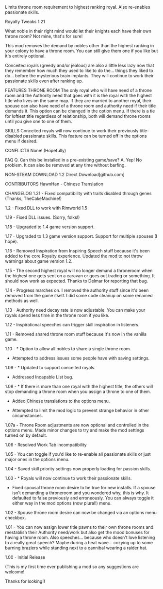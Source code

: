 Limits throne room requirement to highest ranking royal. Also re-enables passionate skills.

Royalty Tweaks 1.21

What noble in their right mind would let their knights each have their own throne room? Not mine, that's for sure!

This mod removes the demand by nobles other than the highest ranking in your colony to have a throne room. You can still give them one if you like but it's entirely optional.

Conceited royals (greedy and/or jealous) are also a little less lazy now that they remember how much they used to like to do the... things they liked to do... before the mysterious brain implants. They will continue to work their passionate skills even after ranking up.

FEATURES
THRONE ROOM
The only royal who will have need of a throne room and the Authority need that goes with it is the royal with the highest title who lives on the same map.
If they are married to another royal, their spouse can also have need of a throne room and authority need if their title demands it. This option can be changed in the option menu.
If there is a tie for loftiest title regardless of relationship, both will demand throne rooms until you give one to one of them.

SKILLS
Conceited royals will now continue to work their previously title-disabled passionate skills. This feature can be turned off in the options menu if desired.

CONFLICTS
None! (Hopefully)

FAQ
Q. Can this be installed in a pre-existing game/save?
A. Yep! No problem. It can also be removed at any time without barfing.

NON-STEAM DOWNLOAD
1.2 Direct Download[github.com]

CONTRIBUTORS
HawnHan - Chinese Translation

CHANGELOG
1.21 - Fixed compatibility with traits disabled through genes (Thanks, TheCakeMachine!)

1.2 - Fixed DLL to work with Rimworld 1.5

1.19 - Fixed DLL issues. (Sorry, folks!)

1.18 - Upgraded to 1.4 game version support.

1.17 - Upgraded to 1.3 game version support.
Support for multiple spouses (I hope).

1.16 - Removed Inspiration from Inspiring Speech stuff because it's been added to the core Royalty experience. Updated the mod to not throw warnings about game version 1.2.

1.15 - The second highest royal will no longer demand a throneroom when the highest one gets sent on a caravan or goes out trading or something. It should now work as expected. Thanks to Delmar for reporting that bug.

1.14 - Progress marches on. I removed the authority stuff since it's been removed from the game itself. I did some code cleanup on some renamed methods as well.

1.13 - Authority need decay rate is now adjustable. You can make your royals spend less time in the throne room if you like.

1.12 - Inspirational speeches can trigger skill inspiration in listeners.

1.11 - Removed shared throne room stuff because it's now in the vanilla game.

1.10 - * Option to allow all nobles to share a single throne room.

* Attempted to address issues some people have with saving settings.

1.09 - * Updated to support conceited royals.

* Addressed Incapable List bug.

1.08 - * If there is more than one royal with the highest title, the others will stop demanding a throne room when you assign a throne to one of them.

* Added Chinese translations to the options menu.

* Attempted to limit the mod logic to prevent strange behavior in other circumstances.

1.07a - Throne Room adjustments are now optional and controlled in the options menu. Made minor changes to try and make the mod settings turned on by default.

1.06 - Resolved Work Tab incompatibility

1.05 - You can toggle if you'd like to re-enable all passionate skills or just major ones in the options menu.

1.04 - Saved skill priority settings now properly loading for passion skills.

1.03 - * Royals will now continue to work their passionate skills.
* Fixed spousal throne room desire to be true for new installs. If a spouse isn't demanding a throneroom and you wondered why, this is why. It defaulted to false previously and erroneously. You can always toggle it either way in the mod options (now plural!) menu.

1.02 - Spouse throne room desire can now be changed via an options menu checkbox.

1.01 - You can now assign lower title pawns to their own throne rooms and reestablish their Authority need/work but also get the mood bonuses for having a throne room. Also speeches... because who doesn't love listening to a really great speech? Maybe during a heat wave... cozying up to some burning braziers while standing next to a cannibal wearing a raider hat.

1.00 - Initial Release

(This is my first time ever publishing a mod so any suggestions are welcome!

Thanks for looking!)
